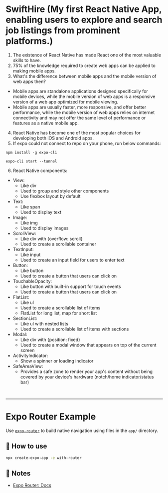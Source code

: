 # SwiftHire (My first React Native App, enabling users to explore and search job listings from prominent platforms.)

1. The existence of React Native has made React one of the most valuable skills to have.
2. 75% of the knowledge required to create web apps can be applied to making mobile apps.
3. What's the difference between mobile apps and the mobile version of web apps then?
- Mobile apps are standalone applications designed specifically for mobile devices, while the mobile version of web apps is a responsive version of a web app optimized for mobile viewing.
- Mobile apps are usually faster, more responsive, and offer better performance, while the mobile version of web apps relies on internet connectivity and may not offer the same level of performance or features as a native mobile app.
4. React Native has become one of the most popular choices for developing both iOS and Android apps.
5. If expo could not connect to repo on your phone, run below commands:
```
npm install -g expo-cli

expo-cli start --tunnel

```
6. React Native components:
- View:
  - Like div
  - Used to group and style other components
  - Use flexbox layout by default
- Text:
  - Like span
  - Used to display text
- Image:
  - Like img
  - Used to display images
- ScrollView:
  - Like div with {overflow: scroll}
  - Used to create a scrollable container
- TextInput:
  - Like input
  - Used to create an input field for users to enter text
- Button:
  - Like button
  - Used to create a button that users can click on
- TouchableOpacity:
  - Like button with built-in support for touch events
  - Used to create a button that users can click on
- FlatList:
  - Like ul
  - Used to create a scrollable list of items
  - FlatList for long list, map for short list
- SectionList:
  - Like ul with nested lists
  - Used to create a scrollable list of items with sections
- Modal:
  - Like div with {position: fixed}
  - Used to create a modal window that appears on top of the current screen
- ActivityIndicator:
  - Show a spinner or loading indicator 
- SafeAreaView:
  - Provides a safe zone to render your app's content without being covered by your device's hardware (notch/home indicator/status bar)
 


<br />

----------------------------------


# Expo Router Example

Use [`expo-router`](https://docs.expo.dev/router/introduction/) to build native navigation using files in the `app/` directory.

## 🚀 How to use

```sh
npx create-expo-app -e with-router
```

## 📝 Notes

- [Expo Router: Docs](https://docs.expo.dev/router/introduction/)

